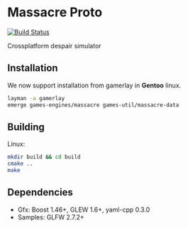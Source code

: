 Massacre Proto
==============

[![Build Status](https://travis-ci.org/Dark-Confidant/Massacre.png)](https://travis-ci.org/Dark-Confidant/Massacre)

Crossplatform despair simulator

Installation
------------

We now support installation from gamerlay in **Gentoo** linux.

```bash
layman -a gamerlay
emerge games-engines/massacre games-util/massacre-data
```

Building
--------

Linux:

```bash
mkdir build && cd build
cmake ..
make
```

Dependencies
------------

- Gfx: Boost 1.46+, GLEW 1.6+, yaml-cpp 0.3.0
- Samples: GLFW 2.7.2+
